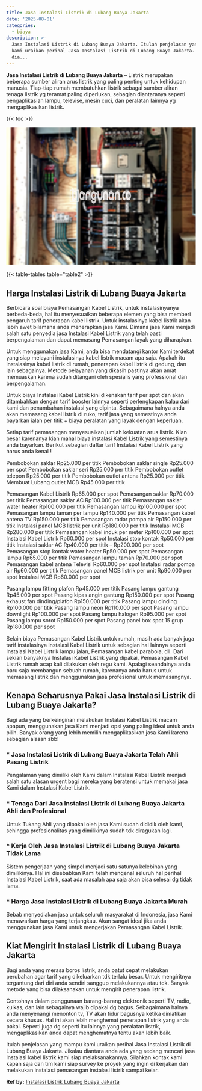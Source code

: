 ```yaml
---
title: Jasa Instalasi Listrik di Lubang Buaya Jakarta
date: '2025-08-01'
categories:
  - biaya
description: >-
  Jasa Instalasi Listrik di Lubang Buaya Jakarta. Itulah penjelasan yang mampu
  kami uraikan perihal Jasa Instalasi Listrik di Lubang Buaya Jakarta. Jikalau
  dia...
---
```


**Jasa Instalasi Listrik di Lubang Buaya Jakarta** – Listrik merupakan beberapa sumber aliran arus listrik yang paling penting untuk kehidupan manusia. Tiap-tiap rumah membutuhkan listrik sebagai sumber aliran tenaga listrik yg teramat paling diperlukan, sebagian diantaranya seperti pengaplikasian lampu, televise, mesin cuci, dan peralatan lainnya yg mengaplikasikan listrik.

{{< toc >}}

![Jasa Instalasi Listrik di Lubang Buaya Jakarta](/images/instalasi-listrik-murah27.png)

{{< table-tables table="table2" >}}

## Harga Instalasi Listrik di Lubang Buaya Jakarta

Berbicara soal biaya Pemasangan Kabel Listrik, untuk instalasinyanya berbeda-beda, hal itu menyesuaikan beberapa elemen yang bisa memberi pengaruh tarif penerapan kabel listrik. Untuk instalasinya kabel listrik akan lebih awet bilamana anda menerapkan jasa Kami. Dimana jasa Kami menjadi salah satu penyedia jasa Instalasi Kabel Listrik yang telah pasti berpengalaman dan dapat memasang Pemasangan layak yang diharapkan.

Untuk menggunakan jasa Kami, anda bisa mendatangi kantor Kami terdekat yang siap melayani instalasinya kabel listrik macam apa saja. Apakah itu instalasinya kabel listrik di rumah, penerapan kabel listrik di gedung, dan lain sebagainya. Metode pelayanan yang dikasih pastinya akan amat memuaskan karena sudah ditangani oleh spesialis yang professional dan berpengalaman.

Untuk biaya Instalasi Kabel Listrik kini dikenakan tarif per spot dan akan ditambahkan dengan tarif booster lainnya seperti perlengkapan kalau dari kami dan penambahan instalasi yang dipinta. Sebagaimana halnya anda akan memasang kabel listrik di ruko, tarif jasa yang semestinya anda bayarkan ialah per titik + biaya peralatan yang layak dengan keperluan.

Setiap tarif pemasangan menyesuaikan jumlah kekuatan arus listrik. Kian besar karenanya kian mahal biaya instalasi Kabel Listrik yang semestinya anda bayarkan. Berikut sebagian daftar tarif Instalasi Kabel Listrik yang harus anda kenal !

Pembobokan saklar Rp25.000 per titik Pembobokan saklar single Rp25.000 per spot Pembobokan saklar seri Rp25.000 per titik Pembobokan outlet telepon Rp25.000 per titik Pembobokan outlet antena Rp25.000 per titik Membuat Lubang outlet MCB Rp45.000 per titik

Pemasangan Kabel Listrik Rp65.000 per spot Pemasangan saklar Rp70.000 per titik Pemasangan saklar AC Rp100.000 per titik Pemasangan saklar water heater Rp100.000 per titik Pemasangan lampu Rp100.000 per spot Pemasangan lampu taman per lampu Rp140.000 per titik Pemasangan kabel antena TV Rp150.000 per titik Pemasangan radar pompa air Rp150.000 per titik Instalasi panel MCB listrik per unit Rp180.000 per titik Instalasi MCB Rp280.000 per titik Pemasangan kabel induk per meter Rp100.000 per spot Instalasi Kabel Listrik Rp60.000 per spot Instalasi stop kontak Rp50.000 per titik Instalasi saklar AC Rp40.000 per titik – Rp200.000 per spot Pemasangan stop kontak water heater Rp50.000 per spot Pemasangan lampu Rp65.000 per titik Pemasangan lampu taman Rp70.000 per spot Pemasangan kabel antena Televisi Rp60.000 per spot Instalasi radar pompa air Rp60.000 per titik Pemasangan panel MCB listrik per unit Rp90.000 per spot Instalasi MCB Rp60.000 per spot

Pasang lampu fitting plafon Rp45.000 per titik Pasang lampu gantung Rp45.000 per spot Pasang kipas angin gantung Rp150.000 per spot Pasang exhaust fan dinding/plafon Rp150.000 per titik Pasang lampu dinding Rp100.000 per titik Pasang lampu neon Rp110.000 per spot Pasang lampu downlight Rp100.000 per spot Pasang lampu halogen Rp95.000 per spot Pasang lampu sorot Rp150.000 per spot Pasang panel box spot 15 grup Rp180.000 per spot

Selain biaya Pemasangan Kabel Listrik untuk rumah, masih ada banyak juga tarif instalasinya Instalasi Kabel Listrik untuk sebagian hal lainnya seperti Instalasi Kabel Listrik lampu jalan, Pemasangan kabel parabola, dll. Dari sekian banyaknya Instalasi Kabel Listrik yang dipakai, Pemasangan Kabel Listrik rumah acap kali dilakukan oleh regu kami. Apalagi seandainya anda baru saja membangun sebuah rumah, karenanya anda harus untuk memasang listrik dan menggunakan jasa profesional untuk memasangnya.

## Kenapa Seharusnya Pakai Jasa Instalasi Listrik di Lubang Buaya Jakarta?

Bagi ada yang berkeinginan melakukan Instalasi Kabel Listrik macam apapun, menggunakan jasa Kami menjadi opsi yang paling ideal untuk anda pilih. Banyak orang yang lebih memilih mengaplikasikan jasa Kami karena sebagian alasan sbb!

### \* Jasa Instalasi Listrik di Lubang Buaya Jakarta Telah Ahli Pasang Listrik

Pengalaman yang dimiliki oleh Kami dalam Instalasi Kabel Listrik menjadi salah satu alasan urgent bagi mereka yang beratensi untuk memakai jasa Kami dalam Instalasi Kabel Listrik.

### \* Tenaga Dari Jasa Instalasi Listrik di Lubang Buaya Jakarta Ahli dan Profesional

Untuk Tukang Ahli yang dipakai oleh jasa Kami sudah dididik oleh kami, sehingga profesionalitas yang dimilikinya sudah tdk diragukan lagi.

### \* Kerja Oleh Jasa Instalasi Listrik di Lubang Buaya Jakarta Tidak Lama

Sistem pengerjaan yang simpel menjadi satu satunya kelebihan yang dimilikinya. Hal ini disebabkan Kami telah mengenal seluruh hal perihal Instalasi Kabel Listrik, saat ada masalah apa saja akan bisa selesai dg tidak lama.

### \* Harga Jasa Instalasi Listrik di Lubang Buaya Jakarta Murah

Sebab menyediakan jasa untuk seluruh masyarakat di Indonesia, jasa Kami menawarkan harga yang terjangkau. Akan sangat ideal jika anda menggunakan jasa Kami untuk mengerjakan Pemasangan Kabel Listrik.

## Kiat Mengirit Instalasi Listrik di Lubang Buaya Jakarta


Bagi anda yang merasa boros listrik, anda patut cepat melakukan perubahan agar tarif yang dikeluarkan tdk terlalu besar. Untuk mengiritnya tergantung dari diri anda sendiri sanggup melakukannya atau tdk. Banyak metode yang bisa dilaksanakan untuk mengirit penerapan listrik.

Contohnya dalam penggunaan barang-barang elektronik seperti TV, radio, kulkas, dan lain sebagainya wajib dipakai dg bagus. Sebagaimana halnya anda menyenangi menonton tv, TV akan tidur bagusnya ketika dimatikan secara khusus. Hal ini akan lebih menghemat penerapan listrik yang anda pakai. Seperti juga dg seperti itu lainnya yang peralatan listrik, mengaplikasikan anda dapat menghematnya tentu akan lebih baik.

Itulah penjelasan yang mampu kami uraikan perihal Jasa Instalasi Listrik di Lubang Buaya Jakarta. Jikalau diantara anda ada yang sedang mencari jasa Instalasi kabel listrik kami siap melaksanakannya. Silahkan kontak kami kapan saja dan tim kami siap survey ke proyek yang ingin di kerjakan dan melakukan instalasi pemasangan instalasi listrik sampai kelar.

**Ref by:** [Instalasi Listrik Lubang Buaya Jakarta](https://id.wikipedia.org/wiki/Instalasi)
